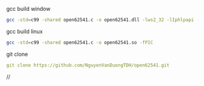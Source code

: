 gcc build window
```bash
gcc -std=c99 -shared open62541.c -o open62541.dll -lws2_32 -lIphlpapi -lpthread
```
gcc build linux
```bash
gcc -std=c99 -shared open62541.c -o open62541.so -fPIC
```
git clone
```yaml
git clone https://github.com/NguyenVanDuongTDH/open62541.git
```
//

